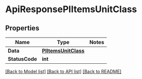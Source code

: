 # ApiResponsePIItemsUnitClass

## Properties
Name | Type | Notes
------------ | ------------- | -------------
**Data** | **[**PIItemsUnitClass**](../Model/PIItemsUnitClass.md)**
**StatusCode** | **int**

[[Back to Model list]](../../README.md#documentation-for-models) [[Back to API list]](../../README.md#documentation-for-api-endpoints) [[Back to README]](../../README.md)
